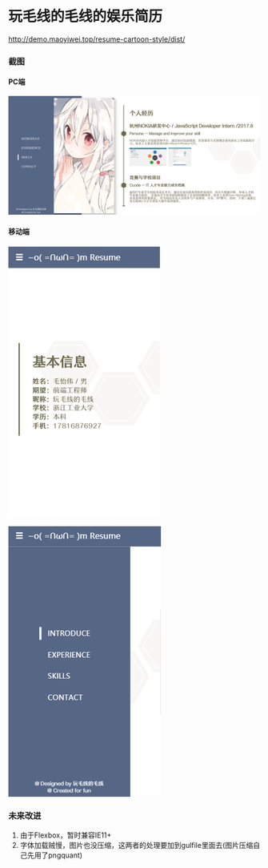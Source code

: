 # 玩毛线的毛线的娱乐简历

http://demo.maoyiwei.top/resume-cartoon-style/dist/

### 截图

#### PC端

![](./docs/web1.png)


#### 移动端

![](./docs/mobile1.png)

![](./docs/mobile2.png)

### 未来改进

1. 由于Flexbox，暂时兼容IE11+
2. 字体加载贼慢，图片也没压缩，这两者的处理要加到gulfile里面去(图片压缩自己先用了pngquant)
